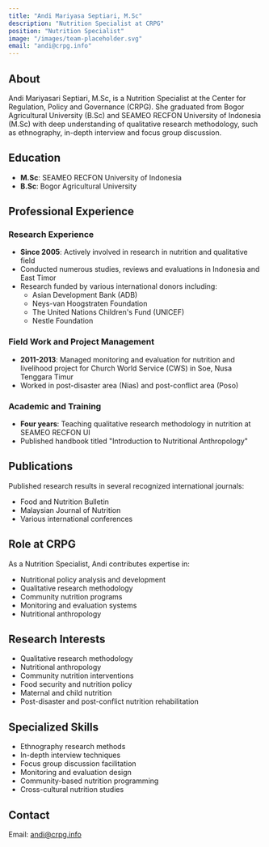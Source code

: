 ```yaml
---
title: "Andi Mariyasa Septiari, M.Sc"
description: "Nutrition Specialist at CRPG"
position: "Nutrition Specialist"
image: "/images/team-placeholder.svg"
email: "andi@crpg.info"
---
```


## About

Andi Mariyasari Septiari, M.Sc, is a Nutrition Specialist at the Center for Regulation, Policy and Governance (CRPG). She graduated from Bogor Agricultural University (B.Sc) and SEAMEO RECFON University of Indonesia (M.Sc) with deep understanding of qualitative research methodology, such as ethnography, in-depth interview and focus group discussion.

## Education

- **M.Sc**: SEAMEO RECFON University of Indonesia
- **B.Sc**: Bogor Agricultural University

## Professional Experience

### Research Experience
- **Since 2005**: Actively involved in research in nutrition and qualitative field
- Conducted numerous studies, reviews and evaluations in Indonesia and East Timor
- Research funded by various international donors including:
  - Asian Development Bank (ADB)
  - Neys-van Hoogstraten Foundation
  - The United Nations Children's Fund (UNICEF)
  - Nestle Foundation

### Field Work and Project Management
- **2011-2013**: Managed monitoring and evaluation for nutrition and livelihood project for Church World Service (CWS) in Soe, Nusa Tenggara Timur
- Worked in post-disaster area (Nias) and post-conflict area (Poso)

### Academic and Training
- **Four years**: Teaching qualitative research methodology in nutrition at SEAMEO RECFON UI
- Published handbook titled "Introduction to Nutritional Anthropology"

## Publications

Published research results in several recognized international journals:
- Food and Nutrition Bulletin
- Malaysian Journal of Nutrition
- Various international conferences

## Role at CRPG

As a Nutrition Specialist, Andi contributes expertise in:
- Nutritional policy analysis and development
- Qualitative research methodology
- Community nutrition programs
- Monitoring and evaluation systems
- Nutritional anthropology

## Research Interests

- Qualitative research methodology
- Nutritional anthropology
- Community nutrition interventions
- Food security and nutrition policy
- Maternal and child nutrition
- Post-disaster and post-conflict nutrition rehabilitation

## Specialized Skills

- Ethnography research methods
- In-depth interview techniques
- Focus group discussion facilitation
- Monitoring and evaluation design
- Community-based nutrition programming
- Cross-cultural nutrition studies

## Contact

Email: andi@crpg.info